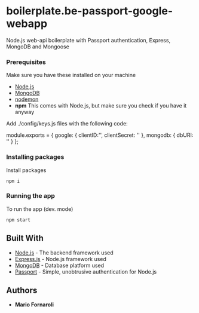 # boilerplate.be-passport-google-webapp

Node.js web-api boilerplate with Passport authentication, Express, MongoDB and Mongoose

### Prerequisites

Make sure you have these installed on your machine

* [Node.js](https://nodejs.org/en/download/)
* [MongoDB](https://www.mongodb.com)
* [nodemon](https://nodemon.io/)
* **npm** This comes with Node.js, but make sure you check if you have it anyway

Add ./config/keys.js files with the following code:

module.exports = {
    google: {
        clientID:'<your google client id>',
        clientSecret: '<your google client secret>'
    },
    mongodb: {
        dbURI: '<your mongodb connection string>'
    }
};


### Installing packages

Install packages

```
npm i
```

### Running the app

To run the app (dev. mode)

```
npm start
```

## Built With

* [Node.js](https://nodejs.org) - The backend framework used
* [Express.js](https://github.com/expressjs/express) - Node.js framework used
* [MongoDB](https://www.mongodb.com/) - Database platform used
* [Passport](http://www.passportjs.org/) - Simple, unobtrusive authentication for Node.js


## Authors

* **Mario Fornaroli**

